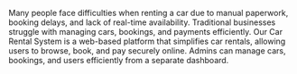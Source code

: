 Many people face difficulties when renting a car due to manual paperwork, booking delays, and lack of real-time availability. Traditional businesses struggle with managing cars, bookings, and payments efficiently. Our Car Rental System is a web-based platform that simplifies car rentals, allowing users to browse, book, and pay securely online. Admins can manage cars, bookings, and users efficiently from a separate dashboard.

